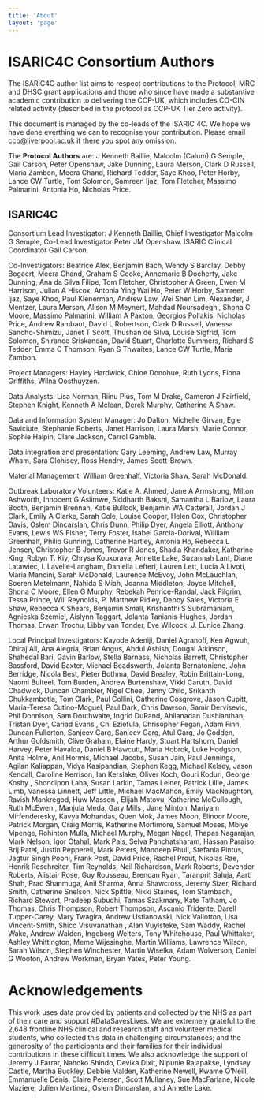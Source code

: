 ```yaml
---
title: 'About'
layout: 'page'
---
```



ISARIC4C Consortium Authors
=======

The ISARIC4C author list aims to respect contributions to the
Protocol, MRC and DHSC grant applications and those who since have made
a substantive academic contribution to delivering the CCP-UK, which
includes CO-CIN related activity (described in the protocol as CCP-UK
Tier Zero activity).

This document is managed by the co-leads of the ISARIC 4C.
We hope we have done everthing we can to recognise your contribution.
Please email ccp@liverpool.ac.uk if there you spot any omission.

The **Protocol Authors** are: J Kenneth Baillie, Malcolm (Calum) G Semple,
Gail Carson, Peter Openshaw, Jake Dunning, Laura Merson, Clark D
Russell, Maria Zambon, Meera Chand, Richard Tedder, Saye Khoo, Peter
Horby, Lance CW Turtle, Tom Solomon, Samreen Ijaz, Tom Fletcher, Massimo
Palmarini, Antonia Ho, Nicholas Price.

ISARIC4C
--------

Consortium Lead Investigator: J Kenneth Baillie, Chief Investigator Malcolm G Semple,
Co-Lead Investigator Peter JM Openshaw. ISARIC Clinical Coordinator Gail Carson.

Co-Investigators: 
Beatrice Alex,
Benjamin Bach,
Wendy S Barclay,
Debby Bogaert,
Meera Chand,
Graham S Cooke,
Annemarie B Docherty,
Jake Dunning,
Ana da Silva Filipe,
Tom Fletcher,
Christopher A Green,
Ewen M Harrison,
Julian A Hiscox,
Antonia Ying Wai Ho,
Peter W Horby,
Samreen Ijaz,
Saye Khoo,
Paul Klenerman,
Andrew Law,
Wei Shen Lim,
Alexander,
J Mentzer,
Laura Merson,
Alison M Meynert,
Mahdad Noursadeghi,
Shona C Moore,
Massimo Palmarini,
William A Paxton,
Georgios Pollakis,
Nicholas Price,
Andrew Rambaut,
David L Robertson,
Clark D Russell,
Vanessa Sancho-Shimizu,
Janet T Scott,
Thushan de Silva,
Louise Sigfrid,
Tom Solomon,
Shiranee Sriskandan,
David Stuart,
Charlotte Summers,
Richard S Tedder,
Emma C Thomson,
Ryan S Thwaites,
Lance CW Turtle,
Maria Zambon.

Project Managers:
Hayley Hardwick,
Chloe Donohue,
Ruth Lyons,
Fiona Griffiths,
Wilna Oosthuyzen.

Data Analysts:
Lisa Norman,
Riinu Pius,
Tom M Drake,
Cameron J Fairfield,
Stephen Knight,
Kenneth A Mclean,
Derek Murphy,
Catherine A Shaw. 

Data and Information System Manager:
Jo Dalton,
Michelle Girvan,
Egle Saviciute,
Stephanie
Roberts,
Janet Harrison,
Laura Marsh,
Marie Connor,
Sophie Halpin,
Clare Jackson,
Carrol Gamble.

Data integration and presentation:
Gary Leeming,
Andrew Law,
Murray Wham,
Sara Clohisey,
Ross Hendry,
James Scott-Brown.

Material Management: 
William Greenhalf,
Victoria Shaw,
Sarah McDonald.

Outbreak Laboratory Volunteers: 
Katie A. Ahmed,
Jane A Armstrong,
Milton Ashworth,
Innocent G Asiimwe,
Siddharth Bakshi,
Samantha L Barlow,
Laura Booth,
Benjamin Brennan,
Katie Bullock,
Benjamin WA Catterall,
Jordan J Clark,
Emily A Clarke,
Sarah Cole,
Louise Cooper,
Helen Cox,
Christopher Davis,
Oslem Dincarslan,
Chris Dunn,
Philip Dyer,
Angela Elliott,
Anthony Evans,
Lewis WS Fisher,
Terry Foster,
Isabel Garcia-Dorival,
Willliam Greenhalf,
Philip Gunning,
Catherine Hartley,
Antonia Ho,
Rebecca L Jensen,
Christopher B Jones,
Trevor R Jones,
Shadia Khandaker,
Katharine King,
Robyn T. Kiy,
Chrysa Koukorava,
Annette Lake,
Suzannah Lant,
Diane Latawiec,
L Lavelle-Langham,
Daniella Lefteri,
Lauren Lett,
Lucia A Livoti,
Maria Mancini,
Sarah McDonald,
Laurence McEvoy,
John McLauchlan,
Soeren Metelmann,
Nahida S Miah,
Joanna Middleton,
Joyce Mitchell,
Shona C Moore,
Ellen G Murphy,
Rebekah Penrice-Randal,
Jack Pilgrim,
Tessa Prince,
Will Reynolds,
P. Matthew Ridley,
Debby Sales,
Victoria E Shaw,
Rebecca K Shears,
Benjamin Small,
Krishanthi S Subramaniam,
Agnieska Szemiel,
Aislynn Taggart,
Jolanta Tanianis-Hughes,
Jordan Thomas,
Erwan Trochu,
Libby van Tonder,
Eve Wilcock,
J. Eunice Zhang.

Local Principal Investigators: Kayode Adeniji,
Daniel Agranoff,
Ken Agwuh,
Dhiraj Ail,
Ana Alegria,
Brian Angus,
Abdul Ashish,
Dougal Atkinson,
Shahedal Bari,
Gavin Barlow,
Stella Barnass,
Nicholas Barrett,
Christopher Bassford,
David Baxter,
Michael Beadsworth,
Jolanta Bernatoniene,
John Berridge,
Nicola Best,
Pieter Bothma,
David Brealey,
Robin Brittain-Long,
Naomi Bulteel,
Tom Burden,
Andrew Burtenshaw,
Vikki Caruth,
David Chadwick,
Duncan Chambler,
Nigel Chee,
Jenny Child,
Srikanth Chukkambotla,
Tom Clark,
Paul Collini,
Catherine Cosgrove,
Jason Cupitt,
Maria-Teresa Cutino-Moguel,
Paul Dark,
Chris Dawson,
Samir Dervisevic,
Phil Donnison,
Sam Douthwaite,
Ingrid DuRand,
Ahilanadan Dushianthan,
Tristan Dyer,
Cariad Evans ,
Chi Eziefula,
Chrisopher Fegan,
Adam Finn,
Duncan Fullerton,
Sanjeev Garg,
Sanjeev Garg,
Atul Garg,
Jo Godden,
Arthur Goldsmith,
Clive Graham,
Elaine Hardy,
Stuart Hartshorn,
Daniel Harvey,
Peter Havalda,
Daniel B Hawcutt,
Maria Hobrok,
Luke Hodgson,
Anita Holme,
Anil Hormis,
Michael Jacobs,
Susan Jain,
Paul Jennings,
Agilan Kaliappan,
Vidya Kasipandian,
Stephen Kegg,
Michael Kelsey,
Jason Kendall,
Caroline Kerrison,
Ian Kerslake,
Oliver Koch,
Gouri Koduri,
George Koshy ,
Shondipon Laha,
Susan Larkin,
Tamas Leiner,
Patrick Lillie,
James Limb,
Vanessa Linnett,
Jeff Little,
Michael MacMahon,
Emily MacNaughton,
Ravish Mankregod,
Huw Masson ,
Elijah Matovu,
Katherine McCullough,
Ruth McEwen ,
Manjula Meda,
Gary Mills ,
Jane Minton,
Mariyam Mirfenderesky,
Kavya Mohandas,
Quen Mok,
James Moon,
Elinoor Moore,
Patrick Morgan,
Craig Morris,
Katherine Mortimore,
Samuel Moses,
Mbiye Mpenge,
Rohinton Mulla,
Michael Murphy,
Megan Nagel,
Thapas Nagarajan,
Mark Nelson,
Igor Otahal,
Mark Pais,
Selva Panchatsharam,
Hassan Paraiso,
Brij Patel,
Justin Pepperell,
Mark Peters,
Mandeep Phull,
Stefania Pintus,
Jagtur Singh Pooni,
Frank Post,
David Price,
Rachel Prout,
Nikolas Rae,
Henrik Reschreiter,
Tim Reynolds,
Neil Richardson,
Mark Roberts,
Devender Roberts,
Alistair Rose,
Guy Rousseau,
Brendan Ryan,
Taranprit Saluja,
Aarti Shah,
Prad Shanmuga,
Anil Sharma,
Anna Shawcross,
Jeremy Sizer,
Richard Smith,
Catherine Snelson,
Nick Spittle,
Nikki Staines,
Tom Stambach,
Richard Stewart,
Pradeep Subudhi,
Tamas Szakmany,
Kate Tatham,
Jo Thomas,
Chris Thompson,
Robert Thompson,
Ascanio Tridente,
Darell Tupper-Carey,
Mary Twagira,
Andrew Ustianowski,
Nick Vallotton,
Lisa Vincent-Smith,
Shico Visuvanathan ,
Alan Vuylsteke,
Sam Waddy,
Rachel Wake,
Andrew Walden,
Ingeborg Welters,
Tony Whitehouse,
Paul Whittaker,
Ashley Whittington,
Meme Wijesinghe,
Martin Williams,
Lawrence Wilson,
Sarah Wilson,
Stephen Winchester,
Martin Wiselka,
Adam Wolverson,
Daniel G Wooton,
Andrew Workman,
Bryan Yates,
Peter Young.


Acknowledgements 
=================

This work uses data provided by patients and collected by the NHS as part 
of their care and support #DataSavesLives. We are extremely grateful to the 
2,648 frontline NHS clinical and research staff and volunteer medical 
students, who collected this data in challenging circumstances; and the 
generosity of the participants and their families for their individual 
contributions in these difficult times. We also acknowledge the support of 
Jeremy J Farrar, Nahoko Shindo, Devika Dixit, Nipunie Rajapakse, Lyndsey Castle, 
Martha Buckley, Debbie Malden, Katherine Newell, Kwame O’Neill, Emmanuelle Denis, 
Claire Petersen, Scott Mullaney, Sue MacFarlane, Nicole Maziere, Julien Martinez, 
Oslem Dincarslan, and Annette Lake.
